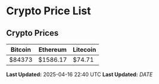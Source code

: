 # Crypto Price List

## Crypto Prices
| Bitcoin | Ethereum | Litecoin |
| ------- | -------- | -------- |
| $84373 | $1586.17 | $74.71 |
**Last Updated:** 2025-04-16 22:40 UTC
**Last Updated:** $DATE$
